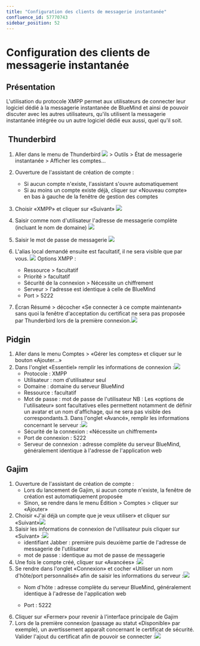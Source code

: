 ```yaml
---
title: "Configuration des clients de messagerie instantanée"
confluence_id: 57770743
sidebar_position: 52
---
```

# Configuration des clients de messagerie instantanée


## Présentation

L'utilisation du protocole XMPP permet aux utilisateurs de connecter leur logiciel dédié à la messagerie instantanée de BlueMind et ainsi de pouvoir discuter avec les autres utilisateurs, qu'ils utilisent la messagerie instantanée intégrée ou un autre logiciel dédié eux aussi, quel qu'il soit.


##  Thunderbird

1. Aller dans le menu de Thunderbird ![](../../../attachments/57770743/66094998.png) > Outils > État de messagerie instantanée > Afficher les comptes...

2. Ouverture de l'assistant de création de compte :
    - Si aucun compte n'existe, l'assistant s'ouvre automatiquement
    - Si au moins un compte existe déjà, cliquer sur «Nouveau compte» en bas à gauche de la fenêtre de gestion des comptes
3. Choisir «XMPP» et cliquer sur «Suivant»
![](../../../attachments/57770743/66095007.png)

4. Saisir comme nom d'utilisateur l'adresse de messagerie complète (incluant le nom de domaine)
![](../../../attachments/57770743/66094994.png)

5. Saisir le mot de passe de messagerie
![](../../../attachments/57770743/66094995.png)

6. L'alias local demandé ensuite est facultatif, il ne sera visible que par vous.
![](../../../attachments/57770743/66094996.png)
Options XMPP :

    - Ressource > facultatif
    - Priorité > facultatif
    - Sécurité de la connexion > Nécessite un chiffrement
    - Serveur > l'adresse est identique à celle de BlueMind
    - Port > 5222
7. Écran Résumé > décocher «Se connecter à ce compte maintenant» sans quoi la fenêtre d'acceptation du certificat ne sera pas proposée par Thunderbird lors de la première connexion.![](../../../attachments/57770743/66094997.png)


## Pidgin

1. Aller dans le menu Comptes > «Gérer les comptes» et cliquer sur le bouton «Ajouter...»
2. Dans l'onglet «Essentiel» remplir les informations de connexion :![](../../../attachments/57770743/66094993.png)
    - Protocole : XMPP
    - Utilisateur : nom d'utilisateur seul
    - Domaine : domaine du serveur BlueMind
    - Ressource : facultatif
    - Mot de passe : mot de passe de l'utilisateur
NB : Les «options de l'utilisateur» sont facultatives elles permettent notamment de définir un avatar et un nom d'affichage, qui ne sera pas visible des correspondants.3. Dans l'onglet «Avancé», remplir les informations concernant le serveur :![](../../../attachments/57770743/66094999.png)
    - Sécurité de la connexion : «Nécessite un chiffrement»
    - Port de connexion : 5222
    - Serveur de connexion : adresse complète du serveur BlueMind, généralement identique à l'adresse de l'application web


## Gajim

1. Ouverture de l'assistant de création de compte :
    - Lors du lancement de Gajim, si aucun compte n'existe, la fenêtre de création est automatiquement proposée
    - Sinon, se rendre dans le menu Édition > Comptes > cliquer sur «Ajouter»
2. Choisir «J'ai déjà un compte que je veux utiliser» et cliquer sur «Suivant»![](../../../attachments/57770743/66095000.png)
3. Saisir les informations de connexion de l'utilisateur puis cliquer sur «Suivant» :![](../../../attachments/57770743/66095001.png)
    - identifiant Jabber : première puis deuxième partie de l'adresse de messagerie de l'utilisateur
    - mot de passe : identique au mot de passe de messagerie
4. Une fois le compte créé, cliquer sur «Avancées» :![](../../../attachments/57770743/66095002.png)
5. Se rendre dans l'onglet «Connexion» et cocher «Utiliser un nom d'hôte/port personnalisé» afin de saisir les informations du serveur :![](../../../attachments/57770743/66095003.png)
    - Nom d'hôte : adresse complète du serveur BlueMind, généralement identique à l'adresse de l'application web

    - Port : 5222
6. Cliquer sur «Fermer» pour revenir à l'interface principale de Gajim
7. Lors de la première connexion (passage au statut «Disponible» par exemple), un avertissement apparaît concernant le certificat de sécurité. Valider l'ajout du certificat afin de pouvoir se connecter :![](../../../attachments/57770743/66095004.png)


